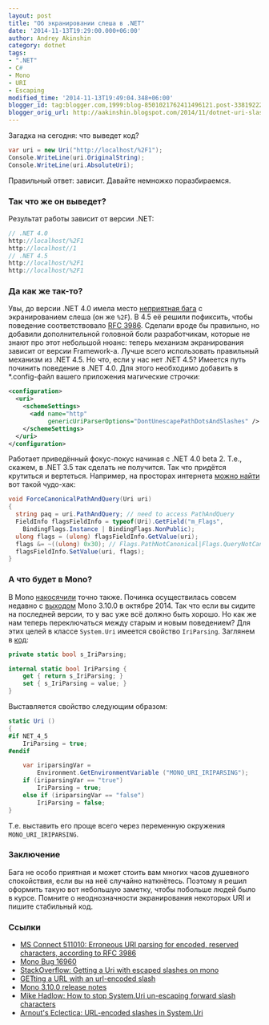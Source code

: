 ```yaml
---
layout: post
title: "Об экранировании слеша в .NET"
date: '2014-11-13T19:29:00.000+06:00'
author: Andrey Akinshin
category: dotnet
tags:
- ".NET"
- C#
- Mono
- URI
- Escaping
modified_time: '2014-11-13T19:49:04.348+06:00'
blogger_id: tag:blogger.com,1999:blog-8501021762411496121.post-3381922261046413548
blogger_orig_url: http://aakinshin.blogspot.com/2014/11/dotnet-uri-slash-escape.html
---
```


Загадка на сегодня: что выведет код?

~~~ cs
var uri = new Uri("http://localhost/%2F1");
Console.WriteLine(uri.OriginalString);
Console.WriteLine(uri.AbsoluteUri);
~~~

Правильный ответ: зависит. Давайте немножко поразбираемся.<!--more-->

### Так что же он выведет?
Результат работы зависит от версии .NET:

~~~ cs
// .NET 4.0
http://localhost/%2F1
http://localhost//1
// .NET 4.5
http://localhost/%2F1
http://localhost/%2F1
~~~

### Да как же так-то?

Увы, до версии .NET 4.0 имела место [неприятная бага](https://connect.microsoft.com/VisualStudio/feedback/details/511010/erroneous-uri-parsing-for-encoded-reserved-characters-according-to-rfc-3986) с экранированием слеша (он же `%2F`). В 4.5 её решили пофиксить, чтобы поведение соответствовало [RFC 3986](http://tools.ietf.org/html/rfc3986). Сделали вроде бы правильно, но добавили дополнительной головной боли разработчикам, которые не знают про этот небольшой нюанс: теперь механизм экранирования зависит от версии Framework-а. Лучше всего использовать правильный механизм из .NET 4.5. Но что, если у нас нет .NET 4.5? Имеется путь починить поведение в .NET 4.0. Для этого необходимо добавить в *.config-файл вашего приложения магические строчки:

~~~ xml
<configuration>
  <uri>
    <schemeSettings>
      <add name="http" 
           genericUriParserOptions="DontUnescapePathDotsAndSlashes" />
    </schemeSettings>
  </uri>
</configuration>
~~~

Работает приведённый фокус-покус начиная с .NET 4.0 beta 2. Т.е., скажем, в .NET 3.5 так сделать не получится. Так что придётся крутиться и вертеться. Например, на просторах интернета [можно найти](http://stackoverflow.com/a/784937/184842) вот такой чудо-хак:

~~~ cs
void ForceCanonicalPathAndQuery(Uri uri)
{
  string paq = uri.PathAndQuery; // need to access PathAndQuery
  FieldInfo flagsFieldInfo = typeof(Uri).GetField("m_Flags", 
    BindingFlags.Instance | BindingFlags.NonPublic);
  ulong flags = (ulong) flagsFieldInfo.GetValue(uri);
  flags &= ~((ulong) 0x30); // Flags.PathNotCanonical|Flags.QueryNotCanonical
  flagsFieldInfo.SetValue(uri, flags);
}
~~~

### А что будет в Mono?

В Mono [накосячили](https://bugzilla.xamarin.com/show_bug.cgi?id=16960) точно также. Починка осуществилась совсем недавно с [выходом](http://www.mono-project.com/docs/about-mono/releases/3.10.0/) Mono 3.10.0 в октябре 2014. Так что если вы сидите на последней версии, то у вас уже всё должно быть хорошо. Но как же нам теперь переключаться между старым и новым поведением? Для этих целей в классе `System.Uri` имеется свойство `IriParsing`. Заглянем в [код](https://github.com/mono/mono/blob/mono-3.10.0/mcs/class/System/System/Uri.cs):

~~~ cs
private static bool s_IriParsing;

internal static bool IriParsing {
    get { return s_IriParsing; }
    set { s_IriParsing = value; }
}
~~~

Выставляется свойство следующим образом:

~~~ cs
static Uri ()
{
#if NET_4_5
    IriParsing = true;
#endif

    var iriparsingVar = 
        Environment.GetEnvironmentVariable ("MONO_URI_IRIPARSING");
    if (iriparsingVar == "true")
        IriParsing = true;
    else if (iriparsingVar == "false")
        IriParsing = false;
}
~~~

Т.е. выставить его проще всего через переменную окружения `MONO_URI_IRIPARSING`.

### Заключение

Бага не особо приятная и может стоить вам многих часов душевного спокойствия, если вы на неё случайно наткнётесь. Поэтому я решил оформить такую вот небольшую заметку, чтобы побольше людей было в курсе. Помните о неоднозначности экранирования некоторых URI и пишите стабильный код.

### Ссылки

* [MS Connect 511010: Erroneous URI parsing for encoded, reserved characters, according to RFC 3986](https://connect.microsoft.com/VisualStudio/feedback/details/511010/erroneous-uri-parsing-for-encoded-reserved-characters-according-to-rfc-3986)
* [Mono Bug 16960](https://bugzilla.xamarin.com/show_bug.cgi?id=16960)
* [StackOverflow: Getting a Uri with escaped slashes on mono](http://stackoverflow.com/q/20769150/184842)
* [GETting a URL with an url-encoded slash](http://stackoverflow.com/q/781205/184842">StackOverflow)
* [Mono 3.10.0 release notes](http://www.mono-project.com/docs/about-mono/releases/3.10.0/)
* [Mike Hadlow: How to stop System.Uri un-escaping forward slash characters](http://mikehadlow.blogspot.co.uk/2011/08/how-to-stop-systemuri-un-escaping.html)
* [Arnout's Eclectica: URL-encoded slashes in System.Uri](http://grootveld.com/archives/21/url-encoded-slashes-in-systemuri)